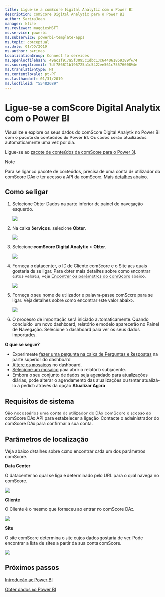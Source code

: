 ```yaml
---
title: Ligue-se a comScore Digital Analytix com o Power BI
description: comScore Digital Analytix para o Power BI
author: SarinaJoan
manager: kfile
ms.reviewer: maggiesMSFT
ms.service: powerbi
ms.subservice: powerbi-template-apps
ms.topic: conceptual
ms.date: 01/30/2019
ms.author: sarinas
LocalizationGroup: Connect to services
ms.openlocfilehash: 49ac1f917a5f3095c1dbc13c644061859389fe74
ms.sourcegitcommit: 7df786871b196725a1c5422ee561c7557660894e
ms.translationtype: HT
ms.contentlocale: pt-PT
ms.lasthandoff: 01/31/2019
ms.locfileid: "55482689"
---
```

# <a name="connect-to-comscore-digital-analytix-with-power-bi"></a>Ligue-se a comScore Digital Analytix com o Power BI
Visualize e explore os seus dados do comScore Digital Analytix no Power BI com o pacote de conteúdos do Power BI. Os dados serão atualizados automaticamente uma vez por dia.

Ligue-se ao [pacote de conteúdos da comScore para o Power BI](https://app.powerbi.com/getdata/services/comscore).

>[!NOTE]
>Para se ligar ao pacote de conteúdos, precisa de uma conta de utilizador do comScore DAx e ter acesso à API da comScore. Mais [detalhes](#Requirements) abaixo.

## <a name="how-to-connect"></a>Como se ligar
1. Selecione Obter Dados na parte inferior do painel de navegação esquerdo.
   
   ![](media/service-connect-to-connect-to/getdata.png)
2. Na caixa **Serviços**, selecione **Obter**.
   
   ![](media/service-connect-to-connect-to/services.png)
3. Selecione **comScore Digital Analytix** \> **Obter**.
   
   ![](media/service-connect-to-connect-to/comscore.png)
4. Forneça o datacenter, o ID de Cliente comScore e o Site aos quais gostaria de se ligar. Para obter mais detalhes sobre como encontrar estes valores, veja [Encontrar os parâmetros do comScore](#FindingParams) abaixo.
   
   ![](media/service-connect-to-connect-to/parameters.png)
5. Forneça o seu nome de utilizador e palavra-passe comScore para se ligar. Veja detalhes sobre como encontrar este valor abaixo.
   
   ![](media/service-connect-to-connect-to/creds.png)
6. O processo de importação será iniciado automaticamente. Quando concluído, um novo dashboard, relatório e modelo aparecerão no Painel de Navegação. Selecione o dashboard para ver os seus dados importados.

**O que se segue?**

* Experimente [fazer uma pergunta na caixa de Perguntas e Respostas](consumer/end-user-q-and-a.md) na parte superior do dashboard
* [Altere os mosaicos](service-dashboard-edit-tile.md) no dashboard.
* [Selecione um mosaico](consumer/end-user-tiles.md) para abrir o relatório subjacente.
* Embora o seu conjunto de dados seja agendado para atualizações diárias, pode alterar o agendamento das atualizações ou tentar atualizá-lo a pedido através da opção **Atualizar Agora**

<a name="Requirements"></a>

## <a name="system-requirements"></a>Requisitos de sistema
São necessários uma conta de utilizador de DAx comScore e acesso ao comScore DAx API para estabelecer a ligação. Contacte o administrador do comScore DAx para confirmar a sua conta.

<a name="FindingParams"></a>

## <a name="finding-parameters"></a>Parâmetros de localização
Veja abaixo detalhes sobre como encontrar cada um dos parâmetros comScore.

**Data Center**

O datacenter ao qual se liga é determinado pelo URL para o qual navega no comScore.

![](media/service-connect-to-connect-to/comscore_url.png) 

**Cliente**

O Cliente é o mesmo que forneceu ao entrar no comScore DAx.

![](media/service-connect-to-connect-to/comscore_signin.png) 

**Site**

O site comScore determina o site cujos dados gostaria de ver. Pode encontrar a lista de sites a partir da sua conta comScore.

![](media/service-connect-to-connect-to/comscore_sites.png)

## <a name="next-steps"></a>Próximos passos
[Introdução ao Power BI](service-get-started.md)

[Obter dados no Power BI](service-get-data.md)

